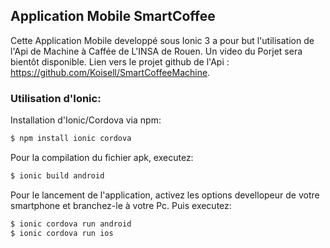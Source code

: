 ## Application Mobile SmartCoffee

Cette Application Mobile developpé sous Ionic 3 a pour but l'utilisation de l'Api de Machine à Caffée de L'INSA de Rouen. Un video du Porjet sera bientôt disponible.
Lien vers le projet github de l'Api : https://github.com/Koisell/SmartCoffeeMachine.


### Utilisation d'Ionic:
Installation d'Ionic/Cordova via npm: 

```bash
$ npm install ionic cordova
```

Pour la compilation du fichier apk, executez:

```bash
$ ionic build android
```
Pour le lancement de l'application, activez les options devellopeur de votre smartphone et branchez-le à votre Pc. Puis executez:

```bash
$ ionic cordova run android
$ ionic cordova run ios
```

